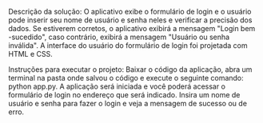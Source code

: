 Descrição da solução:
O aplicativo exibe o formulário de login e o usuário pode inserir seu nome de usuário e senha neles e verificar a precisão dos dados. Se estiverem corretos, o aplicativo exibirá a mensagem "Login bem -sucedido", caso contrário, exibirá a mensagem "Usuário ou senha inválida". A interface do usuário do formulário de login foi projetada com HTML e CSS.

Instruções para executar o projeto:
Baixar o código da aplicação, abra um terminal na pasta onde salvou o código e execute o seguinte comando: python app.py. A aplicação será iniciada e você poderá acessar o formulário de login no endereço que será indicado. Insira um nome de usuário e senha para fazer o login e veja a mensagem de sucesso ou de erro.